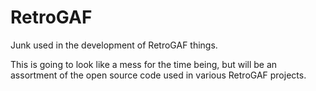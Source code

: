 # RetroGAF
Junk used in the development of RetroGAF things.

This is going to look like a mess for the time being, but will be an assortment of the open source code used in various RetroGAF projects.
